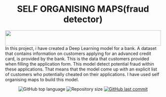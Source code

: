 <h1 align="center"> SELF ORGANISING MAPS(fraud detector) </h1> 

<img src="https://i.imgur.com/dBaSKWF.gif" height="50" width="100%">
  In this project, i have created a Deep Learning model for a bank. A dataset that contains information on customers applying for an advanced credit card, is provided by the bank. This is the data that customers provided when filling the application form. This model detect potential fraud within these applications. That means that the model come up with an explicit list of customers who potentially cheated on their applications. I have used self organising maps to build this model. 
 <p align="center">
 <img alt="GitHub top language" src="https://img.shields.io/github/languages/top/sachinSingh16-09/Self_organising_maps?color=04D361&labelColor=000000">
   <img alt="Repository size" src="https://img.shields.io/github/repo-size/sachinSingh16-09/Self_organising_maps?color=04D361&labelColor=000000">
  
  <a href="https://github.com/sachinSingh16-09/Link-Tree/commits/master">
    <img alt="GitHub last commit" src="https://img.shields.io/github/last-commit/sachinSingh16-09/Cat_to_Dog_image_detector?color=04D361&labelColor=000000">
  </a>
</p>

